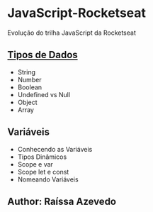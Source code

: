 # JavaScript-Rocketseat
Evolução do trilha JavaScript da Rocketseat

## [Tipos de Dados](https://github.com/Raii-Azevedo/JavaScript-Rocketseat/tree/master/Tipos%20de%20Dados)
- String
- Number
- Boolean
- Undefined vs Null
- Object
- Array

## Variáveis
- Conhecendo as Variáveis
- Tipos Dinâmicos
- Scope e var
- Scope let e const
- Nomeando Variáveis


## Author: Raíssa Azevedo



